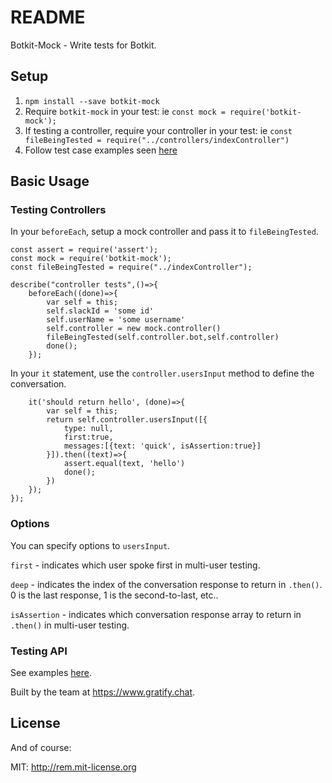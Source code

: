 # README #

Botkit-Mock - Write tests for Botkit.

## Setup ##

1. `npm install --save botkit-mock`
2. Require `botkit-mock` in your test: ie `const mock = require('botkit-mock');`
3. If testing a controller, require your controller in your test: ie `const fileBeingTested = require("../controllers/indexController")`
4. Follow test case examples seen [here](https://github.com/gratifychat/botkit-mock/tree/master/test)

## Basic Usage ##

### Testing Controllers ###
In your `beforeEach`, setup a mock controller and pass it to `fileBeingTested`.

```
const assert = require('assert');
const mock = require('botkit-mock');
const fileBeingTested = require("../indexController");

describe("controller tests",()=>{
    beforeEach((done)=>{
        var self = this;
        self.slackId = 'some id'
        self.userName = 'some username'
        self.controller = new mock.controller()
        fileBeingTested(self.controller.bot,self.controller)
        done();
    });
```

In your `it` statement, use the `controller.usersInput` method to define the conversation.

```
    it('should return hello', (done)=>{
        var self = this;
        return self.controller.usersInput([{
            type: null,
            first:true,
            messages:[{text: 'quick', isAssertion:true}]
        }]).then((text)=>{
            assert.equal(text, 'hello')
            done();
        })
    });
});
```
### Options ###
You can specify options to `usersInput`.

`first` - indicates which user spoke first in multi-user testing.

`deep` - indicates the index of the conversation response to return in `.then()`. 0 is the last response, 1 is the second-to-last, etc..

`isAssertion` - indicates which conversation response array to return in `.then()` in multi-user testing. 

### Testing API ###
See examples [here](https://github.com/gratifychat/botkit-mock/blob/master/test/apiMochaSpec.js).

Built by the team at https://www.gratify.chat.

## License

And of course:

MIT: http://rem.mit-license.org
